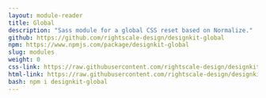 ```yaml
---
layout: module-reader
title: Global
description: "Sass module for a global CSS reset based on Normalize."
github: https://github.com/rightscale-design/designkit-global
npm: https://www.npmjs.com/package/designkit-global
slug: modules
weight: 0
css-link: https://raw.githubusercontent.com/rightscale-design/designkit-global/master/css/designkit-global.css
html-link: https://raw.githubusercontent.com/rightscale-design/designkit-global/master/index.html
bash: npm i designkit-global
---
```

